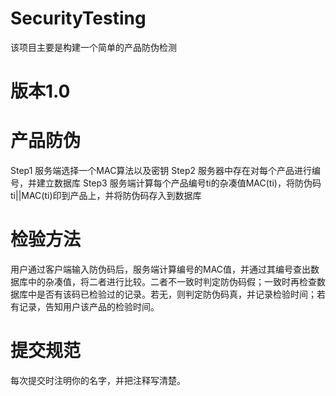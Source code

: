 # SecurityTesting
该项目主要是构建一个简单的产品防伪检测
# 版本1.0
# 产品防伪
Step1 服务端选择一个MAC算法以及密钥
Step2 服务器中存在对每个产品进行编号，并建立数据库
Step3 服务端计算每个产品编号ti的杂凑值MAC(ti)，将防伪码ti||MAC(ti)印到产品上，并将防伪码存入到数据库
# 检验方法
用户通过客户端输入防伪码后，服务端计算编号的MAC值，并通过其编号查出数据库中的杂凑值，将二者进行比较。二者不一致时判定防伪码假；一致时再检查数据库中是否有该码已检验过的记录。若无，则判定防伪码真，并记录检验时间；若有记录，告知用户该产品的检验时间。
# 提交规范
每次提交时注明你的名字，并把注释写清楚。
